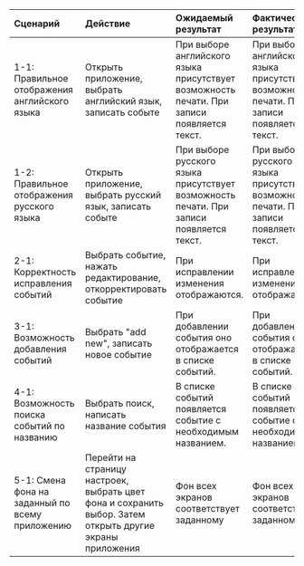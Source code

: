 |Сценарий|Действие|Ожидаемый результат|Фактический результат| Оценка|
|:---|:---|:---|:---|:---|
|1-1: Правильное отображения английского языка | Открыть приложение, выбрать английский язык, записать событе  | При выборе английского языка присутствует возможность печати. При записи появляется текст. | При выборе английского языка присутствует возможность печати. При записи появляется текст. |Тест пройден|
|1-2: Правильное отображения русского языка | Открыть приложение, выбрать русский язык, записать событе  | При выборе русского языка присутствует возможность печати. При записи появляется текст. | При выборе русского языка присутствует возможность печати. При записи появляется текст. |Тест пройден|
|2-1: Корректность исправления событий | Выбрать событие, нажать редактирование, откорректировать событие | При исправлении изменения отображаются. | При исправлении изменения отображаются. |Тест пройден|
|3-1: Возможность добавления событий | Выбрать "add new", записать новое событие | При добавлении события оно отображается в списке событий. | При добавлении события оно отображается в списке событий. |Тест пройден|
|4-1: Возможность поиска событий по названию | Выбрать поиск, написать название события |В списке событий появляется событие с необходимым названием. | В списке событий появляется событие с необходимым названием. |Тест пройден|
|5-1: Смена фона на заданный по всему приложению | Перейти на страницу настроек, выбрать цвет фона и сохранить выбор. Затем открыть другие экраны приложения | Фон всех экранов соответствует заданному | Фон всех экранов соответствует заданному |Тест пройден|
